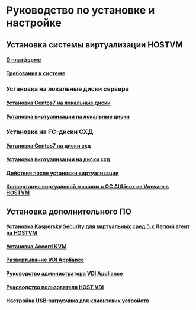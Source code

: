 # Руководство по установке и настройке

## Установка системы виртуализации HOSTVM

#### [О платформе](https://app.gitbook.com/@hostvms/s/hostvm/~/drafts/-MAeGLSnxdwnfWGuHmfB/installation-guide/datasheet)

#### [Требования к системе](https://app.gitbook.com/@hostvms/s/hostvm/~/drafts/-MAeGLSnxdwnfWGuHmfB/installation-guide/requirements)

### Установка на локальные диски сервера

#### [Установка Centos7 на локальные диски](installation-centos7-on-local-disks.md)

#### [Установка виртуализации на локальные диски](instalation-hostvm-on-local-disks.md)

### Установка на FC-диски СХД 

#### [Установка Centos7 на диски схд](installation-centos7.md)

#### [Установка виртуализации на диски схд](instalation-hostvm.md)

#### [Действия после установки виртуализации](after-install.md)

#### [Конвертация виртуальной машины с ОС AltLinux из Vmware в HOSTVM](vmware_convert_altlinux.md)

## Установка дополнительного ПО

#### [Установка Kaspersky Security для виртуальных сред 5.х Легкий агент на HOSTVM](installation-ksc.md)

#### [Установка Accord KVM](installation-accordkvm.md)

#### [Развертывание VDI Appliance](../hostvm-vdi/hostvm-vdi-installation-guide/hostvm-vdi-ova-install.md)

#### [Руководство администратора VDI Appliance](../hostvm-vdi/hostvm-vdi-installation-guide/install-hostvm-vdi-appliance.md)

#### [Руководство пользователя HOST VDI](../hostvm-vdi/hostvm-vdi-installation-guide/hostvm-vdi-user-manual.md)

#### [Настройка USB-загрузчика для клиентских устройств](../hostvm-vdi/hostvm-vdi-installation-guide/usb-boot-device-configuration.md)

